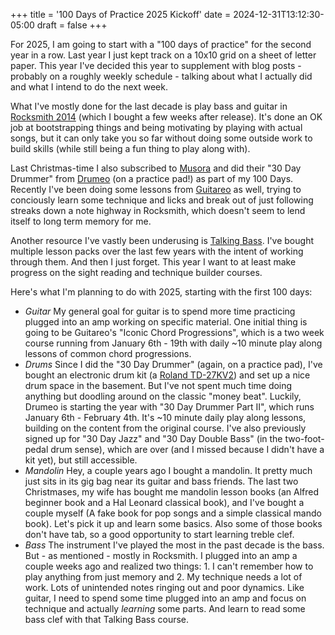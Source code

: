 +++
title = '100 Days of Practice 2025 Kickoff'
date = 2024-12-31T13:12:30-05:00
draft = false
+++

For 2025, I am going to start with a "100 days of practice" for the second year in a row. Last year I just kept track
on a 10x10 grid on a sheet of letter paper. This year I've decided this year to supplement with blog posts - probably
on a roughly weekly schedule - talking about what I actually did and what I intend to do the next week.

What I've mostly done for the last decade is play bass and guitar in [Rocksmith 2014](https://www.ubisoft.com/en-us/game/rocksmith/2014-remastered)
(which I bought a few weeks after release). It's done an OK job at bootstrapping things and being motivating by
playing with actual songs, but it can only take you so far without doing some outside work to build skills (while
still being a fun thing to play along with).

Last Christmas-time I also subscribed to [Musora](https://www.musora.com/) and did their "30 Day Drummer" from [Drumeo](https://www.musora.com/drumeo)
(on a practice pad!) as part of my 100 Days. Recently I've been doing some lessons from [Guitareo](https://www.musora.com/guitareo)
as well, trying to conciously learn some technique and licks and break out of just following streaks down a note highway in Rocksmith,
which doesn't seem to lend itself to long term memory for me.

Another resource I've vastly been underusing is [Talking Bass](https://www.talkingbass.net/). I've bought multiple lesson packs
over the last few years with the intent of working through them. And then I just forget. This year I want to at least make progress
on the sight reading and technique builder courses.

Here's what I'm planning to do with 2025, starting with the first 100 days:

- *Guitar* My general goal for guitar is to spend more time practicing plugged into an amp working on specific material. One initial
thing is going to be Guitareo's "Iconic Chord Progressions", which is a two week course running from January 6th - 19th with daily ~10
minute play along lessons of common chord progressions.
- *Drums* Since I did the "30 Day Drummer" (again, on a practice pad), I've bought an electronic drum kit (a [Roland TD-27KV2](https://www.roland.com/global/products/td-27kv2/)) and set up a nice drum space in the basement. But I've not spent much time doing anything but doodling around
on the classic "money beat". Luckily, Drumeo is starting the year with "30 Day Drummer Part II", which runs January 6th - February 4th. It's
~10 minute daily play along lessons, building on the content from the original course. I've also previously signed up for "30 Day Jazz" and
 "30 Day Double Bass" (in the two-foot-pedal drum sense), which are over (and I missed because I didn't have a kit yet), but still accessible.
- *Mandolin* Hey, a couple years ago I bought a mandolin. It pretty much just sits in its gig bag near its guitar and bass friends. The last two
Christmases, my wife has bought me mandolin lesson books (an Alfred beginner book and a Hal Leonard classical book), and I've bought a couple myself
(A fake book for pop songs and a simple classical mando book). Let's pick it up and learn some basics. Also some of those books don't have tab, so
a good opportunity to start learning treble clef.
- *Bass* The instrument I've played the most in the past decade is the bass. But - as mentioned - mostly in Rocksmith. I plugged into an amp a
couple weeks ago and realized two things: 1. I can't remember how to play anything from just memory and 2. My technique needs a lot of work.
Lots of unintended notes ringing out and poor dynamics. Like guitar, I need to spend some time plugged into an amp and focus on technique and
actually *learning* some parts. And learn to read some bass clef with that Talking Bass course.
